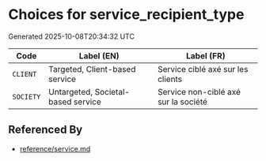 # Choices for service_recipient_type

Generated 2025-10-08T20:34:32 UTC

| Code | Label (EN) | Label (FR) |
|------|------------|------------|
| `CLIENT` | Targeted, Client-based service | Service ciblé axé sur les clients |
| `SOCIETY` | Untargeted, Societal-based service | Service non-ciblé axé sur la société |


## Referenced By

- [reference/service.md](../reference/service.md)
